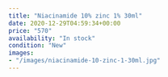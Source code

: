 ```yaml
---
title: "Niacinamide 10% zinc 1% 30ml"
date: 2020-12-29T04:59:34+00:00
price: "570"
availability: "In stock"
condition: "New"
images:
- "/images/niacinamide-10-zinc-1-30ml.jpg"
---
```


